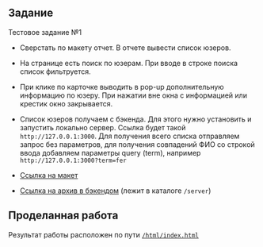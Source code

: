 ## Задание
Тестовое задание №1
- Сверстать по макету отчет. В отчете вывести список юзеров. 
- На странице есть поиск по юзерам. При вводе в строке поиска список фильтруется. 
- При клике по карточке выводить в pop-up дополнительную информацию по юзеру. При нажатии вне окна с информацией или крестик окно закрывается.
- Список юзеров получаем с бэкенда. Для этого нужно установить  и запустить локально сервер. Ссылка будет такой `http://127.0.0.1:3000`. Для получения всего списка отправляем запрос без параметров, для получения совпадений ФИО со строкой ввода добавляем параметры query (term), например `http://127.0.0.1:3000?term=fer`

- [Ссылка на макет](https://disk.yandex.ru/a/XSs-9mmdn2oCIw)  
- [Ссылка на архив в бэкендом](https://drive.google.com/file/d/1bRxaW02JMJA1Z4CBWLv_-j6UzeHSrzJ_/view) (лежит в каталоге `/server`)


## Проделанная работа
Результат работы расположен по пути [`/html/index.html`](https://github.com/exi66/globexit-test/blob/main/html/index.html)
